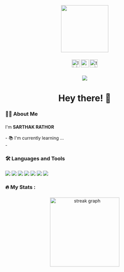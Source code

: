 <div align="center">
  <img height="150" src="https://camo.githubusercontent.com/62da68eb62b1e5f175f7d1f0191dd89a653d7908feb22d37d4a0ab07365d6791/68747470733a2f2f6d656469612e67697068792e636f6d2f6d656469612f4d3967624264396e6244724f5475314d71782f67697068792e676966"  />
</div>

###

<div align="center">
  <img src="https://img.shields.io/static/v1?message=LinkedIn&logo=linkedin&label=&color=0077B5&logoColor=white&labelColor=&style=for-the-badge" height="25" alt="linkedin logo"  />
  <img src="https://img.shields.io/static/v1?message=Youtube&logo=youtube&label=&color=FF0000&logoColor=white&labelColor=&style=for-the-badge" height="25" alt="youtube logo"  />
  <img src="https://img.shields.io/static/v1?message=Twitter&logo=twitter&label=&color=1DA1F2&logoColor=white&labelColor=&style=for-the-badge" height="25" alt="twitter logo"  />
</div>

###

<div align="center">
  <img src="https://visitor-badge.laobi.icu/badge?page_id=maurodesouza.maurodesouza&"  />
</div>

###

<h1 align="center">Hey there! 👋</h1>

###

<h3 align="left">👩‍💻  About Me</h3>

###

<p align="left">I'm <b> SARTHAK RATHOR </b> <br><br>- 📚 I'm currently learning ...<br>- </p>

###

<h3 align="left">🛠 Languages and Tools</h3>

###

<div align="left">
  <img src="https://cdn.jsdelivr.net/gh/devicons/devicon@latest/icons/c/c-original.svg" />
<!--   <img width="12" /> -->
  <img src="https://cdn.jsdelivr.net/gh/devicons/devicon@latest/icons/cplusplus/cplusplus-original.svg" />
<!--   <img width="12" /> -->
  <img src="https://cdn.jsdelivr.net/gh/devicons/devicon@latest/icons/java/java-original-wordmark.svg" />
<!--   <img width="12" /> -->
  <img src="https://cdn.jsdelivr.net/gh/devicons/devicon@latest/icons/python/python-original-wordmark.svg" />
<!--   <img width="12" /> -->
  <img src="https://cdn.jsdelivr.net/gh/devicons/devicon@latest/icons/r/r-original.svg" />
<!--   <img width="12" /> -->
  <img src="https://cdn.jsdelivr.net/gh/devicons/devicon@latest/icons/rstudio/rstudio-original.svg" />
<!--   <img width="12" /> -->
  <img src="https://cdn.jsdelivr.net/gh/devicons/devicon@latest/icons/mysql/mysql-original-wordmark.svg" />
<!--   <img width="12" />         -->
</div>

###

<h3 align="left">🔥  My Stats :</h3>

###

<div align="center">
  <img src="https://streak-stats.demolab.com?user=maurodesouza&locale=en&mode=daily&theme=dark&hide_border=false&border_radius=5&order=3" height="220" alt="streak graph"  />
</div>

###
